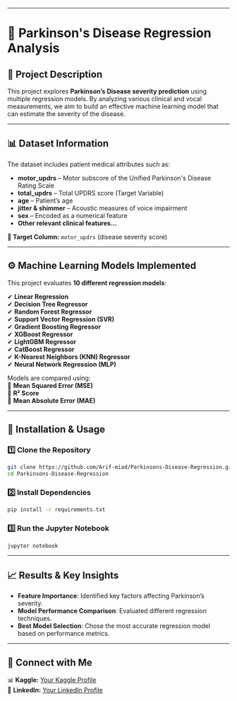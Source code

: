  

---

# 🏥 Parkinson's Disease Regression Analysis  

## 📌 Project Description  
This project explores **Parkinson’s Disease severity prediction** using multiple regression models. By analyzing various clinical and vocal measurements, we aim to build an effective machine learning model that can estimate the severity of the disease.  

---

## 📊 Dataset Information  
The dataset includes patient medical attributes such as:  

- **motor_updrs** – Motor subscore of the Unified Parkinson's Disease Rating Scale  
- **total_updrs** – Total UPDRS score (Target Variable)  
- **age** – Patient’s age  
- **jitter & shimmer** – Acoustic measures of voice impairment  
- **sex** – Encoded as a numerical feature  
- **Other relevant clinical features...**  

**🔹 Target Column:** `motor_updrs` (disease severity score)  

---

## ⚙️ Machine Learning Models Implemented  
This project evaluates **10 different regression models**:  

✔ **Linear Regression**  
✔ **Decision Tree Regressor**  
✔ **Random Forest Regressor**  
✔ **Support Vector Regression (SVR)**  
✔ **Gradient Boosting Regressor**  
✔ **XGBoost Regressor**  
✔ **LightGBM Regressor**  
✔ **CatBoost Regressor**  
✔ **K-Nearest Neighbors (KNN) Regressor**  
✔ **Neural Network Regression (MLP)**  

Models are compared using:  
📌 **Mean Squared Error (MSE)**  
📌 **R² Score**  
📌 **Mean Absolute Error (MAE)**  

---

## 🚀 Installation & Usage  

### 1️⃣ Clone the Repository  
```bash
git clone https://github.com/Arif-miad/Parkinsons-Disease-Regression.git
cd Parkinsons-Disease-Regression
```

### 2️⃣ Install Dependencies  
```bash
pip install -r requirements.txt
```

### 3️⃣ Run the Jupyter Notebook  
```bash
jupyter notebook
```

---

## 📈 Results & Key Insights  
- **Feature Importance**: Identified key factors affecting Parkinson’s severity.  
- **Model Performance Comparison**: Evaluated different regression techniques.  
- **Best Model Selection**: Chose the most accurate regression model based on performance metrics.  

---

## 🔗 Connect with Me  

  
📊 **Kaggle:** [Your Kaggle Profile](https://www.kaggle.com/code/miadul/motor-and-total-updrs-prediction-for-parkinson-s)  
💼 **LinkedIn:** [Your LinkedIn Profile](www.linkedin.com/in/arif-miah-8751bb217)  


